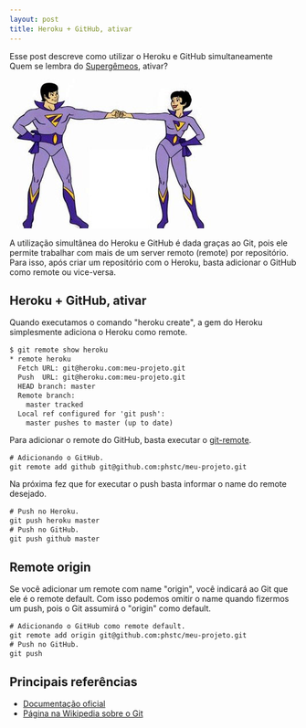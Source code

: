 ```yaml
---
layout: post
title: Heroku + GitHub, ativar
---
```


Esse post descreve como utilizar o Heroku e GitHub simultaneamente Quem se lembra do [Supergêmeos](http://pt.wikipedia.org/wiki/Superg%C3%AAmeos), ativar?

![Supergêmeos, ativar!](/assets/images/posts/supergemeos-ativar.jpg)

A utilização simultânea do Heroku e GitHub é dada graças ao Git, pois ele permite trabalhar com mais de um server remoto (remote) por repositório. Para isso, após criar um repositório com o Heroku, basta adicionar o GitHub como remote ou vice-versa.

## Heroku + GitHub, ativar

Quando executamos o comando "heroku create", a gem do Heroku simplesmente adiciona o Heroku como remote.

    $ git remote show heroku
    * remote heroku
      Fetch URL: git@heroku.com:meu-projeto.git
      Push  URL: git@heroku.com:meu-projeto.git
      HEAD branch: master
      Remote branch:
        master tracked
      Local ref configured for 'git push':
        master pushes to master (up to date)

Para adicionar o remote do GitHub, basta executar o [git-remote](http://www.kernel.org/pub/software/scm/git/docs/git-remote.html).

    # Adicionando o GitHub.
    git remote add github git@github.com:phstc/meu-projeto.git

Na próxima fez que for executar o push basta informar o name do remote desejado.

    # Push no Heroku.
    git push heroku master
    # Push no GitHub.
    git push github master

## Remote origin

Se você adicionar um remote com name "origin", você indicará ao Git que ele é o remote default. Com isso podemos omitir o name quando fizermos um push, pois o Git assumirá o "origin" como default.

    # Adicionando o GitHub como remote default.
    git remote add origin git@github.com:phstc/meu-projeto.git
    # Push no GitHub.
    git push

## Principais referências

* [Documentação oficial](http://www.kernel.org/pub/software/scm/git/docs/)
* [Página na Wikipedia sobre o Git](http://pt.wikipedia.org/wiki/Git)
